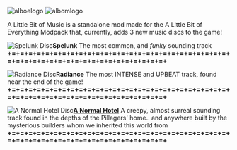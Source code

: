 ![alboelogo](https://cdn.modrinth.com/data/cached_images/f1bd9d25c12153ab658349f9fc2e3daa6c585be7.png)
![albomlogo](https://cdn.modrinth.com/data/cached_images/ddc7622f42a95887d1631ed23d7acd2f836e9f9e.png)

A Little Bit of Music is a standalone mod made for the A Little Bit of Everything Modpack that, currently, adds 3 new music discs to the game!

![Spelunk Disc](https://cdn.modrinth.com/data/cached_images/56fa79eee9cb362e7eb33d33f0f88630ae796549.png)**Spelunk**
The most common, and *funky* sounding track
**+=+=+=+=+=+=+=+=+=+=+=+=+=+=+=+=+=+=+=+=+=+=+=+=+=+=+=+=+=+=+=+=+=+=+=+=+=+=+=+=+=+=+=+=+=+**

![Radiance Disc](https://cdn.modrinth.com/data/cached_images/2c713202f7fc78056b366b477978f40e73df6545.png)**Radiance**
The most INTENSE and UPBEAT track, found near the end of the game!
**+=+=+=+=+=+=+=+=+=+=+=+=+=+=+=+=+=+=+=+=+=+=+=+=+=+=+=+=+=+=+=+=+=+=+=+=+=+=+=+=+=+=+=+=+=+**

![A Normal Hotel Disc](https://cdn.modrinth.com/data/cached_images/69e98473d0ba00871e13b2f8a99babd8d58bf40c.png)[**A Normal Hotel**](https://www.youtube.com/watch?v=rNu5WzhXy24)
A creepy, almost surreal sounding track found in the depths of the Pillagers' home.. and anywhere built by the mysterious builders whom we inherited this world from
**+=+=+=+=+=+=+=+=+=+=+=+=+=+=+=+=+=+=+=+=+=+=+=+=+=+=+=+=+=+=+=+=+=+=+=+=+=+=+=+=+=+=+=+=+=+**
